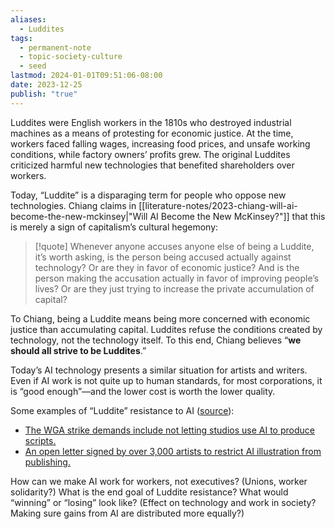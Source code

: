 ```yaml
---
aliases:
  - Luddites
tags:
  - permanent-note
  - topic-society-culture
  - seed
lastmod: 2024-01-01T09:51:06-08:00
date: 2023-12-25
publish: "true"
---
```

Luddites were English workers in the 1810s who destroyed industrial machines as a means of protesting for economic justice. At the time, workers faced falling wages, increasing food prices, and unsafe working conditions, while factory owners’ profits grew. The original Luddites criticized harmful new technologies that benefited shareholders over workers.

Today, “Luddite” is a disparaging term for people who oppose new technologies. Chiang claims in [[literature-notes/2023-chiang-will-ai-become-the-new-mckinsey|"Will AI Become the New McKinsey?"]] that this is merely a sign of capitalism’s cultural hegemony:

>[!quote]
>Whenever anyone accuses anyone else of being a Luddite, it’s worth asking, is the person being accused actually against technology? Or are they in favor of economic justice? And is the person making the accusation actually in favor of improving people’s lives? Or are they just trying to increase the private accumulation of capital?

To Chiang, being a Luddite means being more concerned with economic justice than accumulating capital. Luddites refuse the conditions created by technology, not the technology itself. To this end, Chiang believes “**we should all strive to be Luddites**.”

Today’s AI technology presents a similar situation for artists and writers. Even if AI work is not quite up to human standards, for most corporations, it is “good enough”—and the lower cost is worth the lower quality. 

Some examples of “Luddite” resistance to AI ([source](https://twitter.com/bcmerchant/status/1656755670358847488)):
- [The WGA strike demands include not letting studios use AI to produce scripts.](https://www.latimes.com/business/technology/story/2023-05-11/column-the-writers-strike-is-only-the-beginning-a-rebellion-against-ai-is-underway)
- [An open letter signed by over 3,000 artists to restrict AI illustration from publishing.](https://artisticinquiry.org/ai-open-letter#signature)

How can we make AI work for workers, not executives? (Unions, worker solidarity?) What is the end goal of Luddite resistance? What would “winning” or “losing” look like? (Effect on technology and work in society? Making sure gains from AI are distributed more equally?)